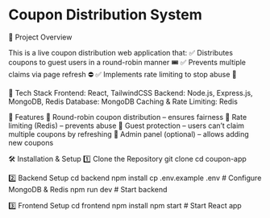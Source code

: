 # Coupon Distribution System
📌 Project Overview

This is a live coupon distribution web application that:
✅ Distributes coupons to guest users in a round-robin manner 🎟️
✅ Prevents multiple claims via page refresh ⛔
✅ Implements rate limiting to stop abuse 🚫

🚀 Tech Stack
Frontend: React, TailwindCSS
Backend: Node.js, Express.js, MongoDB, Redis
Database: MongoDB
Caching & Rate Limiting: Redis

🎯 Features
🔹 Round-robin coupon distribution – ensures fairness
🔹 Rate limiting (Redis) – prevents abuse
🔹 Guest protection – users can’t claim multiple coupons by refreshing
🔹 Admin panel (optional) – allows adding new coupons

🛠️ Installation & Setup
1️⃣ Clone the Repository
git clone
cd coupon-app

2️⃣ Backend Setup
cd backend
npm install
cp .env.example .env  # Configure MongoDB & Redis
npm run dev  # Start backend

3️⃣ Frontend Setup
cd frontend
npm install
npm start  # Start React app